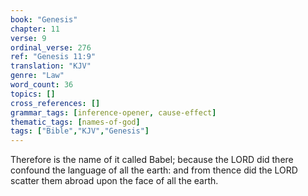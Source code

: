 ```yaml
---
book: "Genesis"
chapter: 11
verse: 9
ordinal_verse: 276
ref: "Genesis 11:9"
translation: "KJV"
genre: "Law"
word_count: 36
topics: []
cross_references: []
grammar_tags: [inference-opener, cause-effect]
thematic_tags: [names-of-god]
tags: ["Bible","KJV","Genesis"]
---
```

Therefore is the name of it called Babel; because the LORD did there confound the language of all the earth: and from thence did the LORD scatter them abroad upon the face of all the earth.
